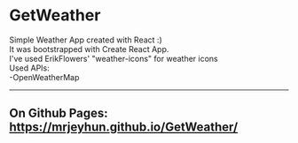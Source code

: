 # GetWeather
Simple Weather App created with React :)<br />
It was bootstrapped with Create React App.<br />
I've used ErikFlowers' "weather-icons" for weather icons<br />
Used APIs:<br />
-OpenWeatherMap
___________________________________________________
On Github Pages:<br />
https://mrjeyhun.github.io/GetWeather/
-
